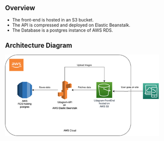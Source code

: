 ## Overview

- The front-end is hosted in an S3 bucket.
- The API is compressed and deployed on Elastic Beanstalk.
- The Database is a postgres instance of AWS RDS.

## Architecture Diagram

![Architecture Diagram](architecture.png)
